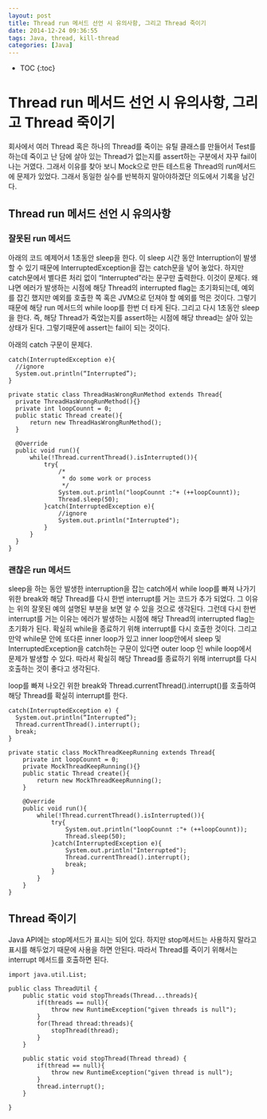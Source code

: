 ```yaml
---
layout: post
title: Thread run 메서드 선언 시 유의사항, 그리고 Thread 죽이기
date: 2014-12-24 09:36:55
tags: Java, thread, kill-thread
categories: [Java]
---
```


* TOC
{:toc}

# Thread run 메서드 선언 시 유의사항, 그리고 Thread 죽이기
회사에서 여러 Thread 혹은 하나의 Thread를 죽이는 유틸 클래스를 만들어서 Test를 하는데 죽이고 난 담에 살아 있는 Thread가 없는지를 assert하는 구분에서 자꾸 fail이 나는 거였다. 그래서 이유를 찾아 보니 Mock으로 만든 테스트용 Thread의 run메서드에 문제가 있었다.
그래서 동일한 실수를 반복하지 말아야하겠단 의도에서 기록을 남긴다.

## Thread run 메서드 선언 시 유의사항
### 잘못된 run 메서드
아래의 코드 예제어서 1초동안 sleep을 한다. 이 sleep 시간 동안 Interruption이 발생할 수 있기 때문에 InterruptedException을 잡는 catch문을 넣어 놓았다.
하지만 catch문에서 별다른 처리 없이 “Interrupted”라는 문구만 출력한다. 이것이 문제다. 왜냐면 에러가 발생하는 시점에 해당 Thread의 interrupted flag는 초기화되는데, 예외를 잡긴 했지만 예외를 호출한 쪽 혹은 JVM으로 던져야 할 예외를 먹은 것이다.
그렇기 때문에 해당 run 메서드의 while loop를 한번 더 타게 된다. 그리고 다시 1초동안 sleep을 한다.
즉, 해당 Thread가 죽었는지를 assert하는 시점에 해당 thread는 살아 있는 상태가 된다. 그렇기때문에 assert는 fail이 되는 것이다.

아래의 catch 구문이 문제다.

```
catch(InterruptedException e){
  //ignore
  System.out.println(“Interrupted”);
}
```

```
private static class ThreadHasWrongRunMethod extends Thread{
  private ThreadHasWrongRunMethod(){}
  private int loopCounnt = 0;
  public static Thread create(){
      return new ThreadHasWrongRunMethod();
  }

  @Override
  public void run(){
      while(!Thread.currentThread().isInterrupted()){
          try{
              /*
               * do some work or process
               */
              System.out.println("loopCounnt :"+ (++loopCounnt));
              Thread.sleep(50);
          }catch(InterruptedException e){
              //ignore
              System.out.println("Interrupted");
          }
      }
  }
}
```

### 괜찮은 run 메서드
sleep을 하는 동안 발생한 interruption을 잡는 catch에서 while loop를 빠져 나가기 위한 break와 해당 Thread를 다시 한번 interrupt를 거는 코드가 추가 되었다.
그 이유는 위의 잘못된 예의 설명된 부분을 보면 알 수 있을 것으로 생각된다. 그런데 다시 한번 interrupt를 거는 이유는 에러가 발생하는 시점에 해당 Thread의 interrupted flag는 초기화가 된다. 확실히 while을 종료하기 위해 interrupt를 다시 호출한 것이다. 그리고 만약 while문 안에 또다른 inner loop가 있고 inner loop안에서 sleep 및 InterruptedException을 catch하는 구문이 있다면 outer loop 인 while loop에서 문제가 발생할 수 있다. 따라서 확실히 해당 Thread를 종료하기 위해 interrupt를 다시 호출하는 것이 좋다고 생각된다.

loop를 빠져 나오긴 위한 break와 Thread.currentThread().interrupt()를 호출하여 해당 Thread를 확실히 interrupt를 한다.

```
catch(InterruptedException e) {
  System.out.println(“Interrupted”);
  Thread.currentThread().interrupt();
  break;
}
```

```
private static class MockThreadKeepRunning extends Thread{
    private int loopCounnt = 0;
    private MockThreadKeepRunning(){}
    public static Thread create(){
        return new MockThreadKeepRunning();
    }

    @Override
    public void run(){
        while(!Thread.currentThread().isInterrupted()){
            try{
                System.out.println("loopCounnt :"+ (++loopCounnt));
                Thread.sleep(50);
            }catch(InterruptedException e){
                System.out.println("Interrupted");
                Thread.currentThread().interrupt();
                break;
            }
        }
    }
}
```
## Thread 죽이기
Java API에는 stop메서드가 표시는 되어 있다. 하지만 stop메서드는 사용하지 말라고 표시를 해두었기 때문에 사용을 하면 안된다.
따라서 Thread를 죽이기 위해서는 interrupt 메서드를 호출하면 된다.

```
import java.util.List;

public class ThreadUtil {
    public static void stopThreads(Thread...threads){
        if(threads == null){
            throw new RuntimeException("given threads is null");
        }
        for(Thread thread:threads){
            stopThread(thread);
        }
    }

    public static void stopThread(Thread thread) {
        if(thread == null){
            throw new RuntimeException("given thread is null");
        }
        thread.interrupt();
    }

}
```
